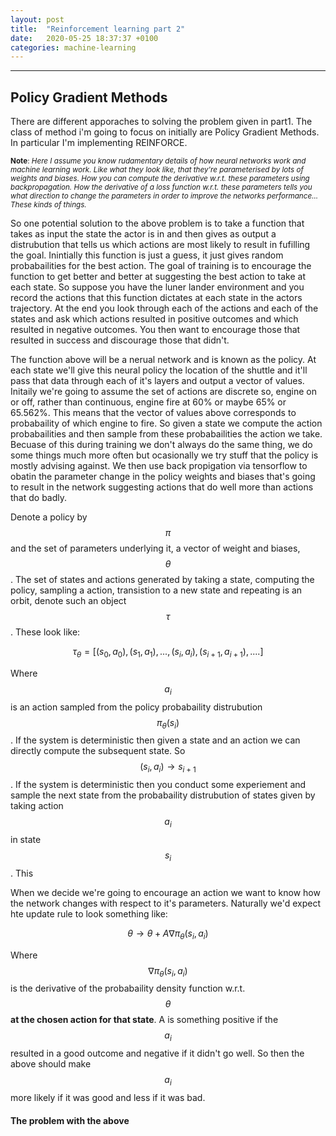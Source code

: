 ```yaml
---
layout: post
title:  "Reinforcement learning part 2"
date:   2020-05-25 18:37:37 +0100
categories: machine-learning
---
```


---

## Policy Gradient Methods

There are different apporaches to solving the problem given in part1. The class of method i'm going to focus on initially are Policy Gradient Methods. In particular I'm implementing REINFORCE.


<sup>__Note__: *Here I assume you know rudamentary details of how neural networks work and machine learning work. Like what they look like, that they're parameterised by lots of weights and biases. How you can compute the derivative w.r.t. these parameters using backpropagation. How the derivative of a loss function w.r.t. these parameters tells you what direction to change the parameters in order to improve the networks performance... These kinds of things.*</sup>


So one potential solution to the above problem is to take a function that takes as input the state the actor is in and then gives as output a distrubution that tells us which actions are most likely to result in fufilling the goal. Inintially this function is just a guess, it just gives random probabailities for the best action. The goal of training is to encourage the function to get better and better at suggesting the best action to take at each state. So suppose you have the luner lander environment and you record the actions that this function dictates at each state in the actors trajectory. At the end you look through each of the actions and each of the states and ask which actions resulted in positive outcomes and which resulted in negative outcomes. You then want to encourage those that resulted in success and discourage those that didn't.

The function above will be a nerual network and is known as the policy. At each state we'll give this neural policy the location of the shuttle and it'll pass that data through each of it's layers and output a vector of values. Initaily we're going to assume the set of actions are discrete so, engine on or off, rather than continuous, engine fire at 60% or maybe 65% or 65.562%. This means that the vector of values above corresponds to probabaility of which engine to fire. So given a state we compute the action probabailities and then sample from these probabailities the action we take. Becuase of this during training we don't always do the same thing, we do some things much more often but ocasionally we try stuff that the policy is mostly advising against. We then use back propigation via tensorflow to obatin the parameter change in the policy weights and biases that's going to result in the network suggesting actions that do well more than actions that do badly.

Denote a policy by $$\pi$$ and the set of parameters underlying it, a vector of weight and biases, $$\theta$$. The set of states and actions generated by taking a state, computing the policy, sampling a action, transistion to a new state and repeating is an orbit, denote such an object $$\tau$$. These look like:

$$\tau_{\theta} = [(s_{0}, a_{0}), (s_{1}, a_{1}), ..., (s_{i}, a_{i}), (s_{i+1}, a_{i+1}), ....]$$

Where $$a_{i}$$ is an action sampled from the policy probabaility distrubution $$\pi_{\theta}(s_{i})$$. If the system is deterministic then given a state and an action we can directly compute the subsequent state. So $$(s_{i}, a_{i}) \rightarrow s_{i+1}$$. If the system is deterministic then you conduct some experiement and sample the next state from the probabaility distrubution of states given by taking action $$a_{i}$$ in state $$s_{i}$$. This

When we decide we're going to encourage an action we want to know how the network changes with respect to it's parameters. Naturally we'd expect hte update rule to look something like:

$$
\theta \rightarrow \theta + A\nabla \pi_{\theta}(s_{i}, a_{i})
$$

Where $$\nabla \pi_{\theta}(s_{i}, a_{i})$$ is the derivative of the probabaility density function w.r.t. $$\theta$$ __at the chosen action for that state__. A is something positive if the $$a_{i}$$ resulted in a good outcome and negative if it didn't go well. So then the above should make $$a_{i}$$ more likely if it was good and less if it was bad.

#### The problem with the above





<!-- $$

\begin{aligned}
  & \phi(x,y) = \phi \left(\sum_{i=1}^n x_ie_i, \sum_{j=1}^n y_je_j \right)
  = \sum_{i=1}^n \sum_{j=1}^n x_i y_j \phi(e_i, e_j) = \\
  & (x_1, \ldots, x_n) \left( \begin{array}{ccc}
      \phi(e_1, e_1) & \cdots & \phi(e_1, e_n) \\
      \vdots & \ddots & \vdots \\
      \phi(e_n, e_1) & \cdots & \phi(e_n, e_n)
    \end{array} \right)
  \left( \begin{array}{c}
      y_1 \\
      \vdots \\
      y_n
    \end{array} \right)
\end{aligned}

$$ -->
